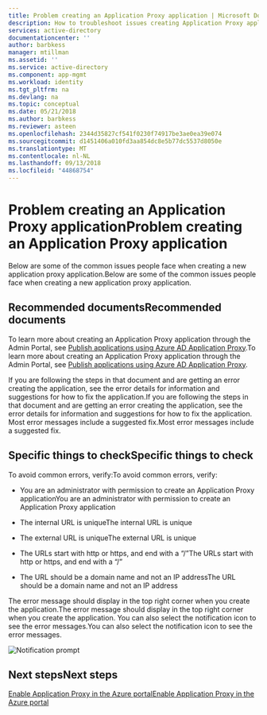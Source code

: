 ```yaml
---
title: Problem creating an Application Proxy application | Microsoft Docs
description: How to troubleshoot issues creating Application Proxy applications in the Azure AD Admin portal
services: active-directory
documentationcenter: ''
author: barbkess
manager: mtillman
ms.assetid: ''
ms.service: active-directory
ms.component: app-mgmt
ms.workload: identity
ms.tgt_pltfrm: na
ms.devlang: na
ms.topic: conceptual
ms.date: 05/21/2018
ms.author: barbkess
ms.reviewer: asteen
ms.openlocfilehash: 2344d35827cf541f0230f74917be3ae0ea39e074
ms.sourcegitcommit: d1451406a010fd3aa854dc8e5b77dc5537d8050e
ms.translationtype: MT
ms.contentlocale: nl-NL
ms.lasthandoff: 09/13/2018
ms.locfileid: "44868754"
---
```

# <a name="problem-creating-an-application-proxy-application"></a><span data-ttu-id="cfa35-103">Problem creating an Application Proxy application</span><span class="sxs-lookup"><span data-stu-id="cfa35-103">Problem creating an Application Proxy application</span></span> 

<span data-ttu-id="cfa35-104">Below are some of the common issues people face when creating a new application proxy application.</span><span class="sxs-lookup"><span data-stu-id="cfa35-104">Below are some of the common issues people face when creating a new application proxy application.</span></span>

## <a name="recommended-documents"></a><span data-ttu-id="cfa35-105">Recommended documents</span><span class="sxs-lookup"><span data-stu-id="cfa35-105">Recommended documents</span></span> 

<span data-ttu-id="cfa35-106">To learn more about creating an Application Proxy application through the Admin Portal, see [Publish applications using Azure AD Application Proxy](application-proxy-publish-azure-portal.md).</span><span class="sxs-lookup"><span data-stu-id="cfa35-106">To learn more about creating an Application Proxy application through the Admin Portal, see [Publish applications using Azure AD Application Proxy](application-proxy-publish-azure-portal.md).</span></span>

<span data-ttu-id="cfa35-107">If you are following the steps in that document and are getting an error creating the application, see the error details for information and suggestions for how to fix the application.</span><span class="sxs-lookup"><span data-stu-id="cfa35-107">If you are following the steps in that document and are getting an error creating the application, see the error details for information and suggestions for how to fix the application.</span></span> <span data-ttu-id="cfa35-108">Most error messages include a suggested fix.</span><span class="sxs-lookup"><span data-stu-id="cfa35-108">Most error messages include a suggested fix.</span></span> 

## <a name="specific-things-to-check"></a><span data-ttu-id="cfa35-109">Specific things to check</span><span class="sxs-lookup"><span data-stu-id="cfa35-109">Specific things to check</span></span>

<span data-ttu-id="cfa35-110">To avoid common errors, verify:</span><span class="sxs-lookup"><span data-stu-id="cfa35-110">To avoid common errors, verify:</span></span>

-   <span data-ttu-id="cfa35-111">You are an administrator with permission to create an Application Proxy application</span><span class="sxs-lookup"><span data-stu-id="cfa35-111">You are an administrator with permission to create an Application Proxy application</span></span>

-   <span data-ttu-id="cfa35-112">The internal URL is unique</span><span class="sxs-lookup"><span data-stu-id="cfa35-112">The internal URL is unique</span></span>

-   <span data-ttu-id="cfa35-113">The external URL is unique</span><span class="sxs-lookup"><span data-stu-id="cfa35-113">The external URL is unique</span></span>

-   <span data-ttu-id="cfa35-114">The URLs start with http or https, and end with a “/”</span><span class="sxs-lookup"><span data-stu-id="cfa35-114">The URLs start with http or https, and end with a “/”</span></span>

-   <span data-ttu-id="cfa35-115">The URL should be a domain name and not an IP address</span><span class="sxs-lookup"><span data-stu-id="cfa35-115">The URL should be a domain name and not an IP address</span></span>

<span data-ttu-id="cfa35-116">The error message should display in the top right corner when you create the application.</span><span class="sxs-lookup"><span data-stu-id="cfa35-116">The error message should display in the top right corner when you create the application.</span></span> <span data-ttu-id="cfa35-117">You can also select the notification icon to see the error messages.</span><span class="sxs-lookup"><span data-stu-id="cfa35-117">You can also select the notification icon to see the error messages.</span></span>

   ![Notification prompt](./media/application-proxy-config-problem/error-message.png)

## <a name="next-steps"></a><span data-ttu-id="cfa35-119">Next steps</span><span class="sxs-lookup"><span data-stu-id="cfa35-119">Next steps</span></span>
[<span data-ttu-id="cfa35-120">Enable Application Proxy in the Azure portal</span><span class="sxs-lookup"><span data-stu-id="cfa35-120">Enable Application Proxy in the Azure portal</span></span>](application-proxy-enable.md)
